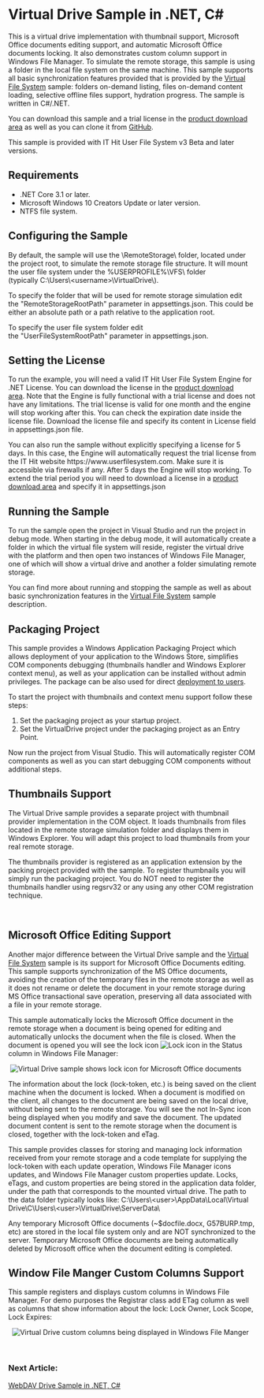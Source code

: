 
<h1 class="d-xl-block d-none">Virtual Drive Sample in .NET, C#</h1>
<p>This is a virtual drive implementation with thumbnail support, Microsoft Office documents editing support, and automatic Microsoft Office documents locking. It also demonstrates custom column support in Windows File Manager.&nbsp;To simulate the remote storage, this sample is using a folder in the local file system on the same machine.&nbsp;This sample supports all basic synchronization features provided that is provided by the <a title="Virtual File System Sample for Windows" href="https://www.userfilesystem.com/examples/virtual_file_system/">Virtual File System</a> sample: folders&nbsp;on-demand listing, files on-demand content loading, selective offline files support, hydration progress. The sample is written in C#/.NET.</p>
<p><span>You can download this sample and a trial license in the&nbsp;</span><a title="Download" href="https://www.userfilesystem.com/download/">product download area</a>&nbsp;as well as you can clone it from<span>&nbsp;</span><a title="Virtual Drive Sample in .NET, C#" href="https://github.com/ITHit/UserFileSystemSamples/tree/master/Windows/VirtualDrive">GitHub</a><span>.&nbsp;</span></p>
<p><span class="warn">This sample is provided with IT Hit User File System v3 Beta and later versions.</span></p>
<h2 class="heading-link" id="nav_requirements">Requirements<a class="list-link d-inline" href="https://www.userfilesystem.com/examples/virtual_file_system/#nav_requirements"></a></h2>
<ul>
<li>.NET Core 3.1 or later.</li>
<li>Microsoft Windows 10 Creators Update or later version.</li>
<li>NTFS file system.</li>
</ul>
<h2 class="heading-link" id="nav_configuringthesample">Configuring the Sample<a class="list-link d-inline" href="https://www.userfilesystem.com/examples/virtual_file_system/#nav_configuringthesample"></a></h2>
<p>By default, the sample will use the&nbsp;<span class="code">\RemoteStorage\</span>&nbsp;folder, located under the project root, to simulate the remote storage file structure. It will mount the user file system under the&nbsp;<span class="code">%USERPROFILE%\VFS\</span>&nbsp;folder (typically&nbsp;<span class="code">C:\Users\&lt;username&gt;\VirtualDrive\</span>).</p>
<p>To specify the folder that will be used for remote storage simulation edit the&nbsp;<span class="code">"RemoteStorageRootPath"</span>&nbsp;parameter in&nbsp;<span class="code">appsettings.json</span>. This could be either an absolute path or a path relative to the application root.</p>
<p>To specify the user file system folder edit the&nbsp;<span class="code">"UserFileSystemRootPath"</span>&nbsp;parameter&nbsp;in&nbsp;<span class="code">appsettings.json</span>.</p>
<h2 class="heading-link" id="nav_settingthelicense">Setting the License<a class="list-link d-inline" href="https://www.userfilesystem.com/examples/virtual_file_system/#nav_settingthelicense"></a></h2>
<p>To run the example, you will need a valid IT Hit User File System Engine for .NET License. You can download the license in&nbsp;the&nbsp;<a title="IT Hit User File System for .NET Download" href="https://www.userfilesystem.com/download/">product download area</a>.&nbsp;Note that the Engine is fully functional with a trial license and does not have any limitations. The trial license is valid for one month and the engine will stop working after this. You can check the expiration date inside the license file.&nbsp;Download the license file and specify its content in&nbsp;<span class="code">License</span>&nbsp;field in&nbsp;<span class="code">appsettings.json</span>&nbsp;file.</p>
<p>You can also run the sample&nbsp;without explicitly specifying a license&nbsp;for 5 days. In this case,&nbsp;the&nbsp;Engine will automatically request the trial license from the IT Hit website https://www.userfilesystem.com. Make sure it is accessible via firewalls if any. After 5 days the Engine will stop working. To extend the trial period you will need to download a license in a&nbsp;<a title="IT Hit User File System for .NET Download" href="https://www.userfilesystem.com/download/">product download area</a>&nbsp;and specify it in&nbsp;<span class="code">appsettings.json</span></p>
<h2 class="heading-link" id="nav_runningthesample">Running the Sample<a class="list-link d-inline" href="https://www.userfilesystem.com/examples/virtual_file_system/#nav_runningthesample"></a></h2>
<p>To run the sample open the project in Visual Studio and run the project in debug mode. When starting in the debug mode, it will automatically create a folder in which the virtual file system will reside, register the virtual drive with the platform and then open&nbsp;two instances of Windows File Manager, one of which will show a virtual drive and another a folder simulating remote storage.&nbsp;</p>
<p>You can find more about running and stopping the sample as well as about basic synchronization features in the&nbsp;<a title="Virtual File System Sample for Windows" href="https://www.userfilesystem.com/examples/virtual_file_system/">Virtual File System</a>&nbsp;sample description.&nbsp;</p>
<h2>Packaging Project</h2>
<p>This sample provides a Windows Application Packaging Project which allows deployment of your application to the Windows Store, simplifies COM components debugging (thumbnails handler and Windows Explorer context menu), as well as your application can be installed without admin privileges. The&nbsp;package can be also used for direct&nbsp;<a href="https://www.youtube.com/watch?v=fJkbYPyd08w&amp;t=73s">deployment to users</a>.</p>
<p>To start the project with thumbnails and context menu support follow these steps:</p>
<ol>
<li>Set the packaging project as your startup project.</li>
<li>Set the VirtualDrive project under the packaging project as an Entry Point.</li>
</ol>
<p>Now run the project from Visual Studio. This will automatically register COM components as well as you can start debugging COM components without additional steps.</p>
<h2>Thumbnails Support</h2>
<p><span>The Virtual Drive sample provides a separate project with thumbnail provider implementation in the COM object. It loads thumbnails from files located in the remote storage simulation folder and displays them in Windows Explorer. You will adapt this project to load thumbnails from your real remote storage.</span></p>
<p><span>The thumbnails provider is registered as an application extension by the packing project provided with the sample. To register thumbnails you will simply run the packaging project. You do NOT need to register the thumbnails handler using regsrv32 or any using any other COM registration technique.</span></p>
<p>&nbsp;</p>
<h2>Microsoft Office Editing Support</h2>
<p>Another major difference between the Virtual Drive sample and the <a title="Virtual File System Sample for Windows" href="https://www.userfilesystem.com/examples/virtual_file_system/">Virtual File System</a> sample is its support for Microsoft Office Documents editing. This sample<span>&nbsp;supports synchronization of the MS Office documents, avoiding the creation of the temporary files in the remote storage as well as it does not rename or delete the document in your remote storage during MS Office transactional save operation, preserving all data associated with a file in your remote storage.</span></p>
<p><span>This sample automatically locks the Microsoft Office document in the remote storage when a document is being opened for editing and automatically unlocks the document when the file is closed. When the document is opened you will see the lock icon&nbsp;<img id="__mcenew" alt="Lock icon" src="https://www.userfilesystem.com/media/2071/locked.png" rel="120785"> in the Status column in Windows File Manager:</span></p>
<p><span>&nbsp;<img id="__mcenew" alt="Virtual Drive sample shows lock icon for Microsoft Office documents" src="https://www.userfilesystem.com/media/2133/virtualdrivemsoffice.png" rel="122441"></span></p>
<p><span>The information about the lock (lock-token, etc.) is being saved on the client machine when the document is locked.</span>&nbsp;When a document is modified on the client,&nbsp;all changes to the document are being saved on the local drive, without being sent to the remote storage. You will see the not In-Sync icon&nbsp;<img id="__mcenew" alt="" src="https://www.userfilesystem.com/media/1987/notinsyncfile.png" rel="118450"> being displayed when you modify and save the document. The updated document content is sent to the remote storage when the document is closed, together with the lock-token and eTag.&nbsp;</p>
<p>This sample provides classes for storing and managing lock information received from your remote storage and a code template for supplying the lock-token with each update operation, Windows File Manager icons updates, and Windows File Manager custom properties update.&nbsp;Locks, eTags, and custom properties are being stored in the application data folder, under the path that corresponds to the mounted virtual drive. The path to the data folder typically looks like:&nbsp;<span class="code">C:\Users\&lt;user&gt;\AppData\Local\Virtual Drive\C\Users\&lt;user&gt;\VirtualDrive\ServerData\</span></p>
<p>Any temporary Microsoft Office documents (~$docfile.docx, G57BURP.tmp, etc) are stored in the local file system only and are NOT synchronized to the server. Temporary Microsoft Office documents are being automatically deleted by Microsoft office when the document editing is completed.</p>
<h2>Window File Manger Custom Columns Support</h2>
<p><span>This sample registers and displays custom columns in Windows File Manager. For demo purposes the Registrar class add ETag column as well as columns that show information about the lock: Lock Owner, Lock Scope, Lock Expires:</span></p>
<p><span>&nbsp;&nbsp;<img id="__mcenew" alt="Virtual Drive custom columns being displayed in Windows File Manger" src="https://www.userfilesystem.com/media/2132/customcolumnswindowsfilemanager.png" rel="122440"></span></p>
<p>&nbsp;</p>
<h3 class="para d-inline next-article-heading">Next Article:</h3>
<a title="WebDAV Drive Sample in .NET, C#" href="https://www.userfilesystem.com/examples/webdav_drive/">WebDAV Drive Sample in .NET, C#</a>

